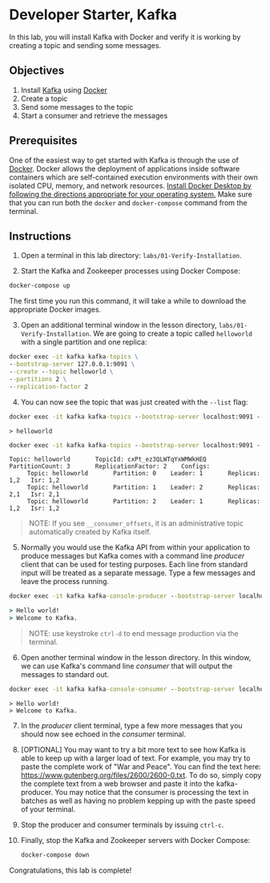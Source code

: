 
# Developer Starter, Kafka

In this lab, you will install Kafka with Docker and verify it is working by creating a topic and sending some messages.

## Objectives

1. Install [Kafka](http://kafka.apache.org/) using [Docker](https://www.docker.com/products/overview)
2. Create a topic
3. Send some messages to the topic
4. Start a consumer and retrieve the messages

## Prerequisites

One of the easiest way to get started with Kafka is through the use of [Docker](https://www.docker.com). Docker allows
the deployment of applications inside software containers which are self-contained execution environments with their own
isolated CPU, memory, and network
resources. [Install Docker Desktop by following the directions appropriate for your operating system.](https://www.docker.com/get-started)
Make sure that you can run both the `docker` and `docker-compose` command from the terminal.

## Instructions

1. Open a terminal in this lab directory: `labs/01-Verify-Installation`.

2. Start the Kafka and Zookeeper processes using Docker Compose:

  ```cmd
  docker-compose up
  ```

The first time you run this command, it will take a while to download the appropriate Docker images.

3. Open an additional terminal window in the lesson directory, `labs/01-Verify-Installation`. We are going to create a
   topic called `helloworld` with a single partition and one replica:

  ```cmd
  docker exec -it kafka kafka-topics \
  --bootstrap-server 127.0.0.1:9091 \
  --create --topic helloworld \
  --partitions 2 \
  --replication-factor 2
  ```

4. You can now see the topic that was just created with the `--list` flag:

  ```cmd
  docker exec -it kafka kafka-topics --bootstrap-server localhost:9091 --list
   ```
   ```
  > helloworld
  ```


  ```cmd
  docker exec -it kafka kafka-topics --bootstrap-server localhost:9091 --describe
   ```
   ```
Topic: helloworld       TopicId: cxPt_ez3QLWTqYxWMWkHEQ PartitionCount: 3       ReplicationFactor: 2    Configs: 
        Topic: helloworld       Partition: 0    Leader: 1       Replicas: 1,2   Isr: 1,2
        Topic: helloworld       Partition: 1    Leader: 2       Replicas: 2,1   Isr: 2,1
        Topic: helloworld       Partition: 2    Leader: 1       Replicas: 1,2   Isr: 1,2
  ```


> NOTE: If you see `__consumer_offsets`, it is an administrative topic automatically created by Kafka itself.

5. Normally you would use the Kafka API from within your application to produce messages but Kafka comes with a command
   line _producer_ client that can be used for testing purposes. Each line from standard input will be treated as a
   separate message. Type a few messages and leave the process running.

  ```cmd
  docker exec -it kafka kafka-console-producer --bootstrap-server localhost:9091 --topic helloworld
   ```
   ```cmd
  > Hello world!
  > Welcome to Kafka.
  ```

> NOTE: use keystroke `ctrl-d` to end message production via the terminal.

6. Open another terminal window in the lesson directory. In this window, we can use Kafka's command line _consumer_ that
   will output the messages to standard out.

  ```cmd
 docker exec -it kafka kafka-console-consumer --bootstrap-server localhost:9091 --topic helloworld
  ```
  ```
  > Hello world!
  > Welcome to Kafka.
  ```

7. In the _producer_ client terminal, type a few more messages that you should now see echoed in the _consumer_
   terminal.

8. [OPTIONAL] You may want to try a bit more text to see how Kafka is able to keep up with a larger load of text. 
   For example, you may try to paste the complete work of "War and Peace".
   You can find the text here: https://www.gutenberg.org/files/2600/2600-0.txt.
   To do so, simply copy the complete text from a web browser and paste it into the kafka-producer.
   You may notice that the consumer is processing the text in batches as well as having no problem kepping up with the paste speed of your terminal.

8. Stop the producer and consumer terminals by issuing `ctrl-c`.

9. Finally, stop the Kafka and Zookeeper servers with Docker Compose:

   ```cmd
   docker-compose down
   ```

Congratulations, this lab is complete!
